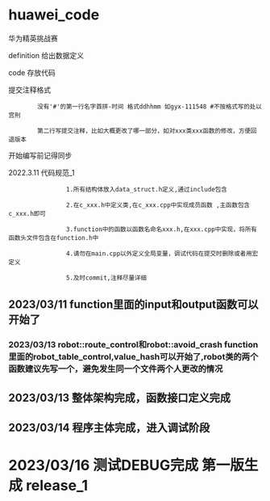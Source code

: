 # huawei_code
华为精英挑战赛

definition 给出数据定义

code 存放代码

提交注释格式 

            没有'#'的第一行名字首拼-时间 格式ddhhmm 如gyx-111548 #不按格式写的处以宫刑

            第二行写提交注释，比如大概更改了哪一部分，如对xxx类xxx函数的修改，方便回退版本

开始编写前记得同步

2022.3.11 代码规范_1 

                    1.所有结构体放入data_struct.h定义,通过include包含

                    2.在c_xxx.h中定义类,在c_xxx.cpp中实现成员函数 ,主函数包含c_xxx.h即可

                    3.function中的函数以函数名命名xxx.h,在xxx.cpp中实现，将所有函数头文件包含在function.h中

                    4.请勿在main.cpp以外定义全局变量，调试代码在提交时删除或者用宏定义

                    5.及时commit,注释尽量详细


## 2023/03/11 function里面的input和output函数可以开始了


### 2023/03/13 robot::route_control和robot::avoid_crash function里面的robot_table_control,value_hash可以开始了,robot类的两个函数建议先写一个，避免发生同一个文件两个人更改的情况


## 2023/03/13 整体架构完成，函数接口定义完成

## 2023/03/14 程序主体完成，进入调试阶段

# 2023/03/16 测试DEBUG完成 第一版生成 release_1
